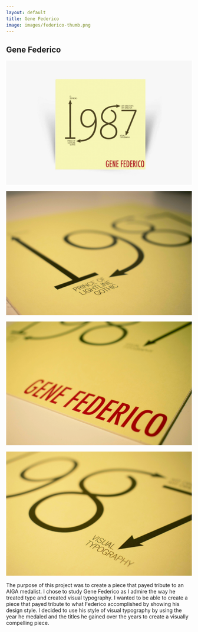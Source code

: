 ```yaml
---
layout: default
title: Gene Federico
image: images/federico-thumb.png
---
```

<div class="individual-page" markdown="1">

<h2>Gene Federico</h2>

<div class="federico" markdown="1">

![Gene Federico Logo](/images/federico-1.jpg)

![Gene Federico Logo 2](/images/federico-2.jpg)

![Gene Federico Logo 3](/images/federico-3.jpg)

![Gene Federico Logo 4](/images/federico-4.jpg)

</div>

<div class="work-description" markdown="1">
The purpose of this project was to create a piece that payed tribute to an AIGA medalist. I chose to study Gene Federico as I admire the way he treated type and created visual typography. I wanted to be able to create a piece that payed tribute to what Federico accomplished by showing his design style. I decided to use his style of visual typography by using the year he medaled and the titles he gained over the years to create a visually compelling piece.
</div>

</div>
